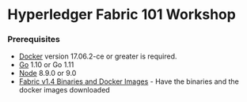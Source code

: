 # Hyperledger Fabric 101 Workshop


### Prerequisites

- [Docker](https://www.docker.com/get-started) version 17.06.2-ce or greater is required.
- [Go](https://golang.org/dl/) 1.10 or Go 1.11
- [Node](https://nodejs.org/en/download/releases/) 8.9.0 or 9.0
- [Fabric v1.4 Binaries and Docker Images](https://hyperledger-fabric.readthedocs.io/en/release-1.4/install.html) - Have the binaries and the docker images downloaded
